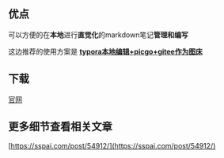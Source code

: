 ## 优点

可以方便的在**本地**进行**直觉化**的markdown笔记**管理和编写**

这边推荐的使用方案是 [**typora本地编辑+picgo+gitee作为图床**](https://cuit_icec.gitee.io/icec_wiki/tool/note/markdown/markdown_picbed)

## 下载

[官网](https://www.typora.io/)

## 更多细节查看相关文章

[https://sspai.com/post/54912/](https://sspai.com/post/54912/)
